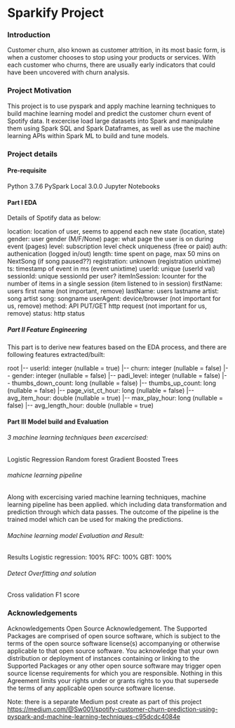 # Sparkify Project

### Introduction

Customer churn, also known as customer attrition, in its most basic form, is when a customer chooses to stop using your products or services. With each customer who churns, there are usually early indicators that could have been uncovered with churn analysis.

### Project Motivation

This project is to use pyspark and apply machine learning techniques to build machine learning model and predict the customer churn event of Spotify data. It excercise load large datasets into Spark and manipulate them using Spark SQL and Spark Dataframes, as well as use the machine learning APIs within Spark ML to build and tune models.

### Project details

#### Pre-requisite

Python 3.7.6
PySpark Local 3.0.0
Jupyter Notebooks


#### Part I EDA

Details of Spotify data as below:

location: location of user, seems to append each new state (location, state)
gender: user gender (M/F/None)
page: what page the user is on during event (pages)
level: subscription level check uniqueness (free or paid)
auth: authenication (logged in/out)
length: time spent on page, max 50 mins on NextSong (if song paused??)
registration: unknown (registration unixtime)
ts: timestamp of event in ms (event unixtime)
userId: unique (userId val)
sessionId: unique sessionId per user?
itemInSession: lcounter for the number of items in a single session (item listened to in session)
firstName: users first name (not important, remove)
lastName: users lastname
artist: song artist
song: songname
userAgent: device/browser (not important for us, remove)
method: API PUT/GET http request (not important for us, remove)
status: http status

##### Part II Feature Engineering

This part is to derive new features based on the EDA process, and there are following features extracted/built:

root
 |-- userId: integer (nullable = true)
 |-- churn: integer (nullable = false)
 |-- gender: integer (nullable = false)
 |-- padi_level: integer (nullable = false)
 |-- thumbs_down_count: long (nullable = false)
 |-- thumbs_up_count: long (nullable = false)
 |-- page_vist_ct_hour: long (nullable = false)
 |-- avg_item_hour: double (nullable = true)
 |-- max_play_hour: long (nullable = false)
 |-- avg_length_hour: double (nullable = true)

#### Part III Model build and Evaluation
###### 3 machine learning techniques been excercised:
Logistic Regression
Random forest
Gradient Boosted Trees

###### mahicne learning pipeline
Along with excercising varied machine learning techniques, machine learning pipeline has been applied. which including data transformation and prediction through which data passes. The outcome of the pipeline is the trained model which can be used for making the predictions.

###### Machine learning model Evaluation and Result:
Results
Logistic regression: 100%
RFC: 100%
GBT: 100%

###### Detect Overfitting and solution
Cross validation
F1 score
### Acknowledgements

Acknowledgements Open Source Acknowledgement. The Supported Packages are comprised of open source software, which is subject to the terms of the open source software license(s) accompanying or otherwise applicable to that open source software. You acknowledge that your own distribution or deployment of instances containing or linking to the Supported Packages or any other open source software may trigger open source license requirements for which you are responsible. Nothing in this Agreement limits your rights under or grants rights to you that supersede the terms of any applicable open source software license.

Note: there is a separate Medium post create as part of this project
https://medium.com/@Sw001/spotify-customer-churn-prediction-using-pyspark-and-machine-learning-techniques-c95dcdc4084e
